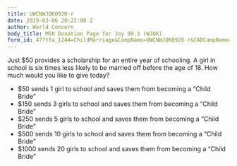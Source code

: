 ```yaml
---
title: UWCNWJQK0920-r
date: 2019-03-06 20:22:00 Z
author: World Concern
body_title: MSN Donation Page for Joy 99.3 (WJQK)
form_id: 47?tfa_1244=ChildMarriage&CampName=UWCNWJQK0920-r&CADCampName=CWCNWJQK0920-r
---
```


Just $50 provides a scholarship for an entire year of schooling. A girl in school is six times less likely to be married off before the age of 18. How much would you like to give today?

* $50 sends 1 girl to school and saves them from becoming a “Child Bride”
* $150 sends 3 girls to school and saves them from becoming a “Child Bride”
* $250 sends 5 girls to school and saves them from becoming a “Child Bride”
* $500 sends 10 girls to school and saves them from becoming a “Child Bride”
* $1000 sends 20 girls to school and saves them from becoming a “Child Bride”
